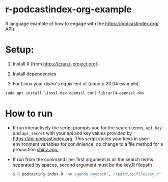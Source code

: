 # r-podcastindex-org-example
R language example of how to engage with the https://podcastindex.org/ APIs 

# Setup:

1. Install R (from https://cran.r-project.org/)

1. Install dependencies 
  1. For Linux your distro's equivilent of (ubuntu 20.04 example)
  ```R
  sudo apt install libssl-dev openssl curl libcurl4-openssl-dev
  ```
# How to run
 - If run interactively the script prompts you for the search terms, `api_key` and `api_secret` with your api and key values provided by https://api.podcastindex.org.  This script stores your keys in user environment variables for convinience, do change to a file method for a production [shiny app.](https://shiny.rstudio.com/gallery/)

 - If run from the command line: first argument is all the search terms seperated by spaces, second argument must be the key.R filepath
    ```bash
    $ R podcasting-index.R "no agenda wayback", "\path\to\file\key.r"
    ```
    
